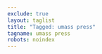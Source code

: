 ```yaml
---
exclude: true
layout: taglist
title: "Tagged: umass press"
tagname: umass press
robots: noindex
---
```

